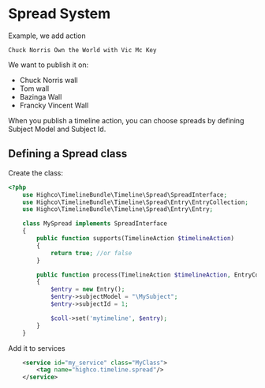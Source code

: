 # Spread System

Example, we add action

    Chuck Norris Own the World with Vic Mc Key

We want to publish it on:

* Chuck Norris wall
* Tom wall
* Bazinga Wall
* Francky Vincent Wall

When you publish a timeline action, you can choose spreads by defining Subject Model and Subject Id.

## Defining a Spread class


Create the class:

````php
<?php
    use Highco\TimelineBundle\Timeline\Spread\SpreadInterface;
    use Highco\TimelineBundle\Timeline\Spread\Entry\EntryCollection;
    use Highco\TimelineBundle\Timeline\Spread\Entry\Entry;

    class MySpread implements SpreadInterface
    {
        public function supports(TimelineAction $timelineAction)
        {
            return true; //or false
        }

        public function process(TimelineAction $timelineAction, EntryCollection $coll)
        {
            $entry = new Entry();
            $entry->subjectModel = "\MySubject";
            $entry->subjectId = 1;

            $coll->set('mytimeline', $entry);
        }
    }
````

Add it to services


````xml
    <service id="my_service" class="MyClass">
        <tag name="highco.timeline.spread"/>
    </service>
````
